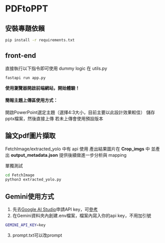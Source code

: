 # PDFtoPPT

## 安裝專題依賴
```bash
pip install -r requirements.txt
```

## front-end
直接執行以下指令即可使用
dummy logic 在 utils.py
```bash
fastapi run app.py
```
**使用瀏覽器開啟前端網站，開始體驗！**
#### 簡報主題上傳區使用方式：
開啟PowerPoint選定主題（選擇4:3大小，目前主要以此設計效果較佳）
儲存pptx檔案，然後直接上傳
若未上傳會使用預設版本

## 論文pdf圖片擷取
FetchImage/extracted_yolo 中有 api 使用
產出結果圖片在 **Crop_imgs** 中
並產出 **output_metadata.json** 提供後續做進一步分析與 mapping

單獨測試
```bash
cd FetchImage
python3 extracted_yolo.py
```


## Gemini使用方式

1. 先去[Google AI Studio](https://aistudio.google.com/u/3/prompts/new_chat)申請API key，可[參考](https://ai.google.dev/gemini-api/docs?hl=zh-tw)
2. 在Gemini資料夾內創建.env檔案，檔案內寫入你的api key，不用加引號
```bash
GEMINI_API_KEY=key
```
3. prompt.txt可以改prompt